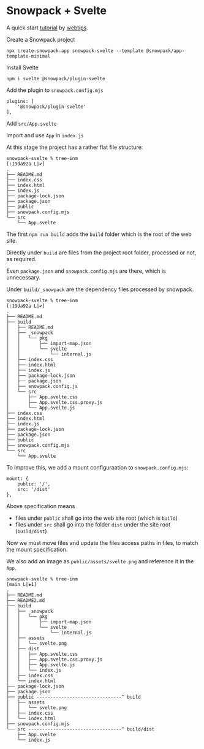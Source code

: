 # Snowpack + Svelte

A quick start [tutorial](https://www.webtips.dev/what-is-snowpack) by [webtips](https://www.webtips.dev/).

Create a Snowpack project

```
npx create-snowpack-app snowpack-svelte --template @snowpack/app-template-minimal
```

Install Svelte

```
npm i svelte @snowpack/plugin-svelte
```

Add the plugin to `snowpack.config.mjs` 

```
plugins: [
    '@snowpack/plugin-svelte'
],
```
Add `src/App.svelte`

Import and use `App` in `index.js`

At this stage the project has a rather flat file structure:

```
snowpack-svelte % tree-inm                                                           [:19da92a L|✔]
.
├── README.md
├── index.css
├── index.html
├── index.js
├── package-lock.json
├── package.json
├── public
├── snowpack.config.mjs
└── src
    └── App.svelte
```
The first `npm run build` adds the `build` folder which is the root of the web site.

Directly under `build` are files from the project root folder, processed or not, as required.

Even `package.json` and `snowpack.config.mjs` are there, which is unnecessary.

Under `build/_snowpack` are the dependency files processed by snowpack.

```
snowpack-svelte % tree-inm                                                           [:19da92a L|✔]
.
├── README.md
├── build
│   ├── README.md
│   ├── _snowpack
│   │   └── pkg
│   │       ├── import-map.json
│   │       └── svelte
│   │           └── internal.js
│   ├── index.css
│   ├── index.html
│   ├── index.js
│   ├── package-lock.json
│   ├── package.json
│   ├── snowpack.config.js
│   └── src
│       ├── App.svelte.css
│       ├── App.svelte.css.proxy.js
│       └── App.svelte.js
├── index.css
├── index.html
├── index.js
├── package-lock.json
├── package.json
├── public
├── snowpack.config.mjs
└── src
    └── App.svelte
```

To improve this, we add a mount configuraation to `snowpack.config.mjs`:

```
mount: {
    public: '/',
    src: '/dist'
},
```
Above specification means

- files under `public` shall go into the web site root (which is `build`)
- files under `src` shall go into the folder `dist` under the site root (`build/dist`)

Now we must move files and update the files access paths in files, to match the mount specification.

We also add an image as `public/assets/svelte.png` and reference it in the `App`.

```
snowpack-svelte % tree-inm                                                              [main L|✚1]
.
├── README.md
├── README2.md
├── build
│   ├── _snowpack
│   │   └── pkg
│   │       ├── import-map.json
│   │       └── svelte
│   │           └── internal.js
│   ├── assets
│   │   └── svelte.png
│   ├── dist
│   │   ├── App.svelte.css
│   │   ├── App.svelte.css.proxy.js
│   │   ├── App.svelte.js
│   │   └── index.js
│   ├── index.css
│   └── index.html
├── package-lock.json
├── package.json
├── public -------------------------------^ build
│   ├── assets
│   │   └── svelte.png
│   ├── index.css
│   └── index.html
├── snowpack.config.mjs
└── src ----------------------------------^ build/dist
    ├── App.svelte
    └── index.js
```



